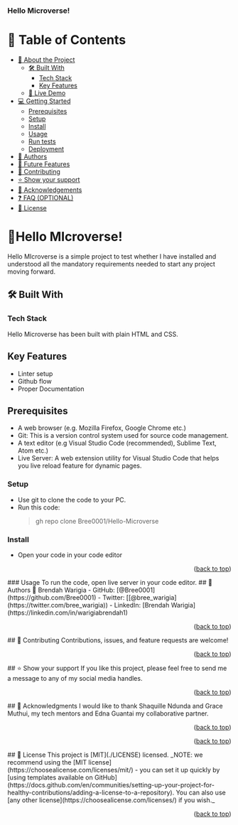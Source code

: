 # <h3><b>Hello Microverse!</b></h3>
# 📗 Table of Contents
- [📖 About the Project](#about-project)
  - [🛠 Built With](#built-with)
    - [Tech Stack](#tech-stack)
    - [Key Features](#key-features)
  - [🚀 Live Demo](#live-demo)
- [💻 Getting Started](#getting-started)
  - [Prerequisites](#prerequisites)
  - [Setup](#setup)
  - [Install](#install)
  - [Usage](#usage)
  - [Run tests](#run-tests)
  - [Deployment](#deployment)
- [👥 Authors](#authors)
- [🔭 Future Features](#future-features)
- [🤝 Contributing](#contributing)
- [⭐️ Show your support](#support)
- [🙏 Acknowledgements](#acknowledgements)
- [❓ FAQ (OPTIONAL)](#faq)
- [📝 License](#license)

# 📖Hello MIcroverse! <a name="about-project"></a> 
Hello MIcroverse is a simple project to test whether I have installed and understood all the mandatory requirements needed to start any project moving forward.
## 🛠 Built With <a name="built-with"></a>
### Tech Stack <a name="tech-stack"></a>
Hello Microverse has been built with plain HTML and CSS.
## Key Features
+ Linter setup
+ Github flow
+ Proper Documentation
## Prerequisites
+ A web browser (e.g. Mozilla Firefox, Google Chrome etc.)
+ Git: This is a version control system used for source code management.
+ A text editor (e.g Visual Studio Code (recommended), Sublime Text, Atom etc.)
+ Live Server: A web extension utility for Visual Studio Code that helps you live reload feature for dynamic pages.
### Setup
+ Use git to clone the code to your PC.
+ Run this code:
  > gh repo clone Bree0001/Hello-Microverse
### Install
+ Open your code in your code editor
<p align="right">(<a href="#readme-top">back to top</a>)</p>
### Usage
To run the code, open live server in your code editor.
## 👥 Authors <a name="authors"></a>
👤 Brendah Warigia
- GitHub: [@Bree0001](https://github.com/Bree0001)
- Twitter: [[@bree_warigia](https://twitter.com/bree_warigia))
- LinkedIn: [Brendah Warigia](https://linkedin.com/in/warigiabrendah1)
<p align="right">(<a href="#readme-top">back to top</a>)</p>
## 🤝 Contributing <a name="contributing"></a>
Contributions, issues, and feature requests are welcome!
<p align="right">(<a href="#readme-top">back to top</a>)</p>
## ⭐️ Show your support <a name="support"></a>
If you like this project, please feel free to send me a message to any of my social media handles.
<p align="right">(<a href="#readme-top">back to top</a>)</p>
## 🙏 Acknowledgments <a name="acknowledgements"></a>
I would like to thank Shaquille Ndunda and Grace Muthui, my tech mentors and Edna Guantai my collaborative partner.
<p align="right">(<a href="#readme-top">back to top</a>)</p>
<p align="right">(<a href="#readme-top">back to top</a>)</p>
## 📝 License <a name="license"></a>
This project is [MIT](./LICENSE) licensed.
_NOTE: we recommend using the [MIT license](https://choosealicense.com/licenses/mit/) - you can set it up quickly by [using templates available on GitHub](https://docs.github.com/en/communities/setting-up-your-project-for-healthy-contributions/adding-a-license-to-a-repository). You can also use [any other license](https://choosealicense.com/licenses/) if you wish._
<p align="right">(<a href="#readme-top">back to top</a>)</p>
